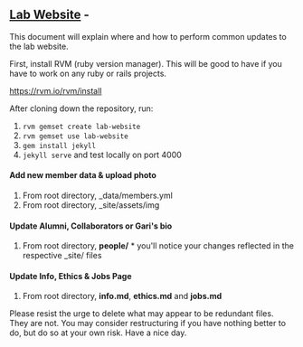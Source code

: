 ## [Lab Website](https://github.com/cliffordlab/cliffordlab.github.io) -

This document will explain where and how to perform common updates to the lab website.

First, install RVM (ruby version manager).  This will be good to have if you have to work on any ruby or rails projects.

https://rvm.io/rvm/install

After cloning down the repository, run:

  1. ```rvm gemset create lab-website```
  2. ```rvm gemset use lab-website```
  3. ```gem install jekyll```
  4. ```jekyll serve``` and test locally on port 4000

#### Add new member data & upload photo

  1. From root directory, _data/members.yml
  2. From root directory, _site/assets/img

#### Update Alumni, Collaborators or Gari's bio
  1. From root directory, __people/__
    * you'll notice your changes reflected in the respective _site/ files

#### Update Info, Ethics & Jobs Page
  1. From root directory, __info.md__, __ethics.md__ and __jobs.md__

Please resist the urge to delete what may appear to be redundant files. They are not.  You may consider restructuring if you have nothing better to do, but do so at your own risk. Have a nice day.

